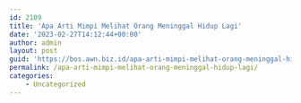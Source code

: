 ```yaml
---
id: 2109
title: 'Apa Arti Mimpi Melihat Orang Meninggal Hidup Lagi'
date: '2023-02-27T14:12:44+00:00'
author: admin
layout: post
guid: 'https://bos.awn.biz.id/apa-arti-mimpi-melihat-orang-meninggal-hidup-lagi/'
permalink: /apa-arti-mimpi-melihat-orang-meninggal-hidup-lagi/
categories:
    - Uncategorized
---
```


